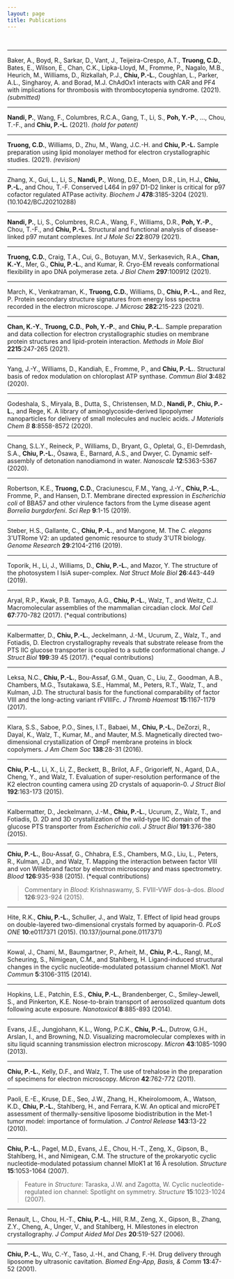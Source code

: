 ```yaml
---
layout: page
title: Publications
---
```


<br>

<!-- **Nandi, P.**, Li, S., **Poh, Y.-P.**, Chou, T.-F. and **Chiu, P.-L.** Pro-NGF-p75NTR-sortilin. (2021). -->

 --------------------------------------------------------------------------------

Baker, A., Boyd, R., Sarkar, D., Vant, J., Teijeira-Crespo, A.T., **Truong, C.D.**, Bates, E., Wilson, E., Chan, C.K., Lipka-Lloyd, M., Fromme, P., Nagalo, M.B., Heurich, M., Williams, D., Rizkallah, P.J., **Chiu, P.-L.**, Coughlan, L., Parker, A.L., Singharoy, A. and Borad, M.J. ChAdOx1 interacts with CAR and PF4 with implications for thrombosis with thrombocytopenia syndrome. (2021). _(submitted)_

--------------------------------------------------------------------------------

**Nandi, P.**, Wang, F., Columbres, R.C.A., Gang, T., Li, S., **Poh, Y.-P.**, ..., Chou, T.-F., and **Chiu, P.-L.** (2021). _(hold for patent)_

--------------------------------------------------------------------------------

**Truong, C.D.**, Williams, D., Zhu, M., Wang, J.C.-H. and **Chiu, P.-L.** Sample preparation using lipid monolayer method for electron crystallographic studies. (2021). _(revision)_

--------------------------------------------------------------------------------

Zhang, X., Gui, L., Li, S., **Nandi, P.**, Wong, D.E., Moen, D.R., Lin, H.J., **Chiu, P.-L.**, and Chou, T.-F. Conserved L464 in p97 D1-D2 linker is critical for p97 cofactor regulated ATPase activity. _Biochem J_ **478**:3185-3204 (2021). (10.1042/BCJ20210288)

--------------------------------------------------------------------------------

**Nandi, P.**, Li, S., Columbres, R.C.A., Wang, F., Williams, D.R., **Poh, Y.-P.**, Chou, T.-F., and **Chiu, P.-L.** Structural and functional analysis of disease-linked p97 mutant complexes. _Int J Mole Sci_ **22**:8079 (2021).

--------------------------------------------------------------------------------

**Truong, C.D.**, Craig, T.A., Cui, G., Botuyan, M.V., Serkasevich, R.A., **Chan, K.-Y.**, Mer, G., **Chiu, P.-L.**, and Kumar, R. Cryo-EM reveals conformational flexibility in apo DNA polymerase zeta. _J Biol Chem_ **297**:100912 (2021).

--------------------------------------------------------------------------------

March, K., Venkatraman, K., **Truong, C.D.**, Williams, D., **Chiu, P.-L.**, and Rez, P. Protein secondary structure signatures from energy loss spectra recorded in the electron microscope. _J Microsc_ **282**:215-223 (2021).

--------------------------------------------------------------------------------

**Chan, K.-Y.**, **Truong, C.D.**, **Poh, Y.-P.**, and **Chiu, P.-L.**. Sample preparation and data collection for electron crystallographic studies on membrane protein structures and lipid-protein interaction. _Methods in Mole Biol_ **2215**:247-265 (2021).

--------------------------------------------------------------------------------

Yang, J.-Y., Williams, D., Kandiah, E., Fromme, P., and **Chiu, P.-L.**. Structural basis of redox modulation on chloroplast ATP synthase. _Commun Biol_ **3**:482 (2020).

--------------------------------------------------------------------------------

Godeshala, S., Miryala, B., Dutta, S., Christensen, M.D., **Nandi, P.**, **Chiu, P.-L.**, and Rege, K. A library of aminoglycoside-derived lipopolymer nanoparticles for delivery of small molecules and nucleic acids. _J Materials Chem B_ **8**:8558-8572 (2020).

--------------------------------------------------------------------------------

Chang, S.L.Y., Reineck, P., Williams, D., Bryant, G., Opletal, G., El-Demrdash, S.A., **Chiu, P.-L.**, Õsawa, E., Barnard, A.S., and Dwyer, C. Dynamic self-assembly of detonation nanodiamond in water. _Nanoscale_ **12**:5363-5367 (2020).

--------------------------------------------------------------------------------

Robertson, K.E., **Truong, C.D.**, Craciunescu, F.M., Yang, J.-Y., **Chiu, P.-L.**, Fromme, P., and Hansen, D.T. Membrane directed expression in _Escherichia coli_ of BBA57 and other virulence factors from the Lyme disease agent _Borrelia burgdorfeni_. _Sci Rep_ **9**:1-15 (2019).

--------------------------------------------------------------------------------

Steber, H.S., Gallante, C., **Chiu, P.-L.**, and Mangone, M. The _C. elegans_ 3'UTRome V2: an updated genomic resource to study 3'UTR biology. _Genome Research_ **29**:2104-2116 (2019).

--------------------------------------------------------------------------------

Toporik, H., Li, J., Williams, D., **Chiu, P.-L.**, and Mazor, Y. The structure of the photosystem I IsiA super-complex. _Nat Struct Mole Biol_ **26**:443-449 (2019).

--------------------------------------------------------------------------------

Aryal, R.P., Kwak, P.B. Tamayo, A.G., **Chiu, P.-L.**, Walz, T., and Weitz, C.J. Macromolecular assemblies of the mammalian circadian clock. _Mol Cell_ **67**:770-782 (2017). (*equal contributions)

--------------------------------------------------------------------------------

Kalbermatter, D., **Chiu, P.-L.**, Jeckelmann, J.-M., Ucurum, Z., Walz, T., and Fotiadis, D. Electron crystallography reveals that substrate release from the PTS IIC glucose transporter is coupled to a subtle conformational change. _J Struct Biol_ **199**:39 45 (2017). (*equal contributions)

--------------------------------------------------------------------------------

Leksa, N.C., **Chiu, P.-L.**, Bou-Assaf, G.M., Quan, C., Liu, Z., Goodman, A.B., Chambers, M.G., Tsutakawa, S.E., Hammal, M., Peters, R.T., Walz, T., and Kulman, J.D. The structural basis for the functional comparability of factor VIII and the long-acting variant rFVIIIFc. _J Thromb Haemost_ **15**:1167-1179 (2017).

--------------------------------------------------------------------------------

Klara, S.S., Saboe, P.O., Sines, I.T., Babaei, M., **Chiu, P.-L.**, DeZorzi, R., Dayal, K., Walz, T., Kumar, M., and Mauter, M.S. Magnetically directed two-dimensional crystallization of OmpF membrane proteins in block copolymers. _J Am Chem Soc_ **138**:28-31 (2016).

--------------------------------------------------------------------------------

**Chiu, P.-L.**, Li, X., Li, Z., Beckett, B., Brilot, A.F., Grigorieff, N., Agard, D.A., Cheng, Y., and Walz, T. Evaluation of super-resolution performance of the K2 electron counting camera using 2D crystals of aquaporin-0\. _J Struct Biol_ **192**:163-173 (2015).

--------------------------------------------------------------------------------

Kalbermatter, D., Jeckelmann, J.-M., **Chiu, P.-L.**, Ucurum, Z., Walz, T., and Fotiadis, D. 2D and 3D crystallization of the wild-type IIC domain of the glucose PTS transporter from _Escherichia coli_. _J Struct Biol_ **191**:376-380 (2015).

--------------------------------------------------------------------------------

**Chiu, P.-L.**, Bou-Assaf, G., Chhabra, E.S., Chambers, M.G., Liu, L., Peters, R., Kulman, J.D., and Walz, T. Mapping the interaction between factor VIII and von Willebrand factor by electron microscopy and mass spectrometry. _Blood_ **126**:935-938 (2015). (*equal contributions)<br>

> Commentary in _Blood_: Krishnaswamy, S. FVIII-VWF dos-à-dos. _Blood_ **126**:923-924 (2015).

--------------------------------------------------------------------------------

Hite, R.K., **Chiu, P.-L.**, Schuller, J., and Walz, T. Effect of lipid head groups on double-layered two-dimensional crystals formed by aquaporin-0\. _PLoS ONE_ **10**:e0117371 (2015). (10.137/journal.pone.0117371)

--------------------------------------------------------------------------------

Kowal, J., Chami, M., Baumgartner, P., Arheit, M., **Chiu, P.-L.**, Rangl, M., Scheuring, S., Nimigean, C.M., and Stahlberg, H. Ligand-induced structural changes in the cyclic nucleotide-modulated potassium channel MloK1\. _Nat Commun_ **5**:3106-3115 (2014).

--------------------------------------------------------------------------------

Hopkins, L.E., Patchin, E.S., **Chiu, P.-L.**, Brandenberger, C., Smiley-Jewell, S., and Pinkerton, K.E. Nose-to-brain transport of aerosolized quantum dots following acute exposure. _Nanotoxicol_ **8**:885-893 (2014).

--------------------------------------------------------------------------------

Evans, J.E., Jungjohann, K.L., Wong, P.C.K., **Chiu, P.-L.**, Dutrow, G.H., Arslan, I., and Browning, N.D. Visualizing macromolecular complexes with in situ liquid scanning transmission electron microscopy. _Micron_ **43**:1085-1090 (2013).

--------------------------------------------------------------------------------

**Chiu, P.-L.**, Kelly, D.F., and Walz, T. The use of trehalose in the preparation of specimens for electron microscopy. _Micron_ **42**:762-772 (2011).

--------------------------------------------------------------------------------

Paoli, E.-E., Kruse, D.E., Seo, J.W., Zhang, H., Kheirolomoom, A., Watson, K.D., **Chiu, P.-L.**, Stahlberg, H., and Ferrara, K.W. An optical and microPET assessment of thermally-sensitive liposome biodistribution in the Met-1 tumor model: importance of formulation. _J Control Release_ **143**:13-22 (2010).

--------------------------------------------------------------------------------

**Chiu, P.-L.**, Pagel, M.D., Evans, J.E., Chou, H.-T., Zeng, X., Gipson, B., Stahlberg, H., and Nimigean, C.M. The structure of the prokaryotic cyclic nucleotide-modulated potassium channel MloK1 at 16 Å resolution. _Structure_ **15**:1053-1064 (2007).<br>

> Feature in _Structure_: Taraska, J.W. and Zagotta, W. Cyclic nucleotide-regulated ion channel: Spotlight on symmetry. _Structure_ **15**:1023-1024 (2007).

--------------------------------------------------------------------------------

Renault, L., Chou, H.-T., **Chiu, P.-L.**, Hill, R.M., Zeng, X., Gipson, B., Zhang, Z.Y., Cheng, A., Unger, V., and Stahlberg, H. Milestones in electron crystallography. _J Comput Aided Mol Des_ **20**:519-527 (2006).

--------------------------------------------------------------------------------

**Chiu, P.-L.**, Wu, C.-Y., Taso, J.-H., and Chang, F.-H. Drug delivery through liposome by ultrasonic cavitation. _Biomed Eng-App, Basis, & Comm_ **13**:47-52 (2001).
